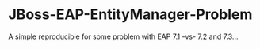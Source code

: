 # JBoss-EAP-EntityManager-Problem
A simple reproducible for some problem with EAP 7.1 -vs- 7.2 and 7.3...

